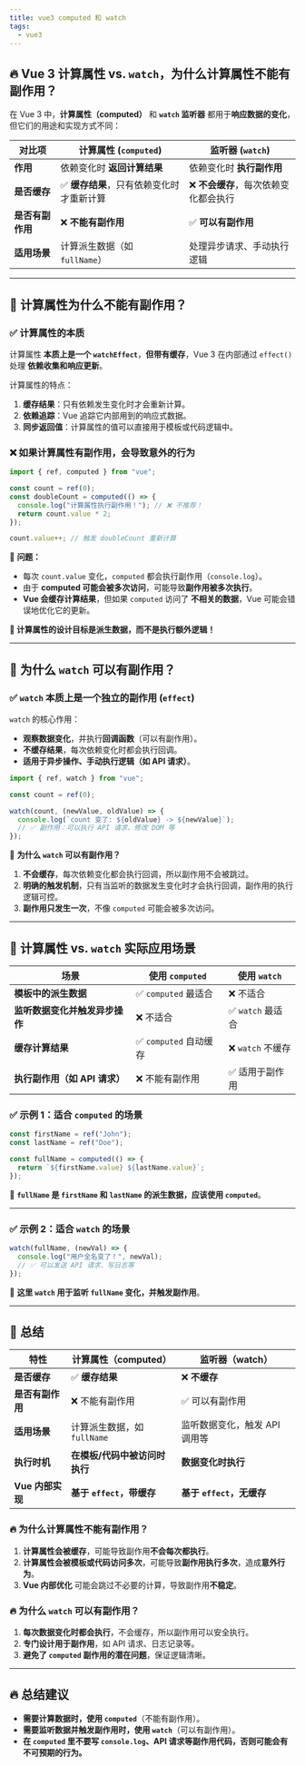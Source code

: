 ```yaml
---
title: vue3 computed 和 watch
tags:
  - vue3
---
```




## **🔥 Vue 3 计算属性 vs. `watch`，为什么计算属性不能有副作用？**  

在 Vue 3 中，**计算属性（computed）** 和 **`watch` 监听器** 都用于**响应数据的变化**，但它们的用途和实现方式不同：  

| **对比项**  | **计算属性 (`computed`)** | **监听器 (`watch`)** |
|------------|-----------------|-----------------|
| **作用**   | 依赖变化时 **返回计算结果** | 依赖变化时 **执行副作用** |
| **是否缓存** | ✅ **缓存结果**，只有依赖变化时才重新计算 | ❌ **不会缓存**，每次依赖变化都会执行 |
| **是否有副作用** | ❌ **不能有副作用** | ✅ **可以有副作用** |
| **适用场景** | 计算派生数据（如 `fullName`） | 处理异步请求、手动执行逻辑 |

---

## **🚀 计算属性为什么不能有副作用？**
### **✅ 计算属性的本质**
计算属性 **本质上是一个 `watchEffect`**，**但带有缓存**，Vue 3 在内部通过 `effect()` 处理 **依赖收集和响应更新**。  

计算属性的特点：  
1. **缓存结果**：只有依赖发生变化时才会重新计算。  
2. **依赖追踪**：Vue 追踪它内部用到的响应式数据。  
3. **同步返回值**：计算属性的值可以直接用于模板或代码逻辑中。  

### **❌ 如果计算属性有副作用，会导致意外的行为**
```typescript
import { ref, computed } from "vue";

const count = ref(0);
const doubleCount = computed(() => {
  console.log("计算属性执行副作用！"); // ❌ 不推荐！
  return count.value * 2;
});

count.value++; // 触发 doubleCount 重新计算
```

📌 **问题：**  
- 每次 `count.value` 变化，`computed` 都会执行副作用（`console.log`）。  
- 由于 **computed 可能会被多次访问**，可能导致**副作用被多次执行**。  
- **Vue 会缓存计算结果**，但如果 `computed` 访问了 **不相关的数据**，Vue 可能会错误地优化它的更新。  

**🚫 计算属性的设计目标是派生数据，而不是执行额外逻辑！**

---

## **🚀 为什么 `watch` 可以有副作用？**
### **✅ `watch` 本质上是一个独立的副作用 (`effect`)**
`watch` 的核心作用：  
- **观察数据变化**，并执行**回调函数**（可以有副作用）。  
- **不缓存结果**，每次依赖变化时都会执行回调。  
- **适用于异步操作、手动执行逻辑（如 API 请求）**。

```typescript
import { ref, watch } from "vue";

const count = ref(0);

watch(count, (newValue, oldValue) => {
  console.log(`count 变了: ${oldValue} -> ${newValue}`);
  // ✅ 副作用：可以执行 API 请求、修改 DOM 等
});
```

📌 **为什么 `watch` 可以有副作用？**  
1. **不会缓存**，每次依赖变化都会执行回调，所以副作用不会被跳过。  
2. **明确的触发机制**，只有当监听的数据发生变化时才会执行回调，副作用的执行逻辑可控。  
3. **副作用只发生一次**，不像 `computed` 可能会被多次访问。  

---

## **🚀 计算属性 vs. `watch` 实际应用场景**
| **场景** | **使用 `computed`** | **使用 `watch`** |
|---------|----------------|---------------|
| **模板中的派生数据** | ✅ `computed` 最适合 | ❌ 不适合 |
| **监听数据变化并触发异步操作** | ❌ 不适合 | ✅ `watch` 最适合 |
| **缓存计算结果** | ✅ `computed` 自动缓存 | ❌ `watch` 不缓存 |
| **执行副作用（如 API 请求）** | ❌ 不能有副作用 | ✅ 适用于副作用 |

### **✅ 示例 1：适合 `computed` 的场景**
```typescript
const firstName = ref("John");
const lastName = ref("Doe");

const fullName = computed(() => {
  return `${firstName.value} ${lastName.value}`;
});
```
📌 **`fullName` 是 `firstName` 和 `lastName` 的派生数据，应该使用 `computed`**。

---

### **✅ 示例 2：适合 `watch` 的场景**
```typescript
watch(fullName, (newVal) => {
  console.log("用户全名变了！", newVal);
  // ✅ 可以发送 API 请求、写日志等
});
```
📌 **这里 `watch` 用于监听 `fullName` 变化，并触发副作用**。

---

## **🎯 总结**
| **特性** | **计算属性（computed）** | **监听器（watch）** |
|--------|----------------|----------------|
| **是否缓存** | ✅ **缓存结果** | ❌ **不缓存** |
| **是否有副作用** | ❌ 不能有副作用 | ✅ 可以有副作用 |
| **适用场景** | 计算派生数据，如 `fullName` | 监听数据变化，触发 API 调用等 |
| **执行时机** | **在模板/代码中被访问时执行** | **数据变化时执行** |
| **Vue 内部实现** | **基于 `effect`，带缓存** | **基于 `effect`，无缓存** |

### **🔥 为什么计算属性不能有副作用？**
1. **计算属性会被缓存**，可能导致副作用**不会每次都执行**。
2. **计算属性会被模板或代码访问多次**，可能导致**副作用执行多次**，造成**意外行为**。
3. **Vue 内部优化** 可能会跳过不必要的计算，导致副作用**不稳定**。

### **🔥 为什么 `watch` 可以有副作用？**
1. **每次数据变化时都会执行**，不会缓存，所以副作用可以安全执行。
2. **专门设计用于副作用**，如 API 请求、日志记录等。
3. **避免了 `computed` 副作用的潜在问题**，保证逻辑清晰。

---

## **🔥 总结建议**
- **需要计算数据时，使用 `computed`**（不能有副作用）。  
- **需要监听数据并触发副作用时，使用 `watch`**（可以有副作用）。  
- **在 `computed` 里不要写 `console.log`、API 请求等副作用代码，否则可能会有不可预期的行为。**